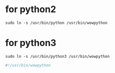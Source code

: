 
# for python2

```
sudo ln -s /usr/bin/python /usr/bin/wowpython
```


# for python3

```
sudo ln -s /usr/bin/python3 /usr/bin/wowpython
```


```python
#!/usr/bin/wowpython
```